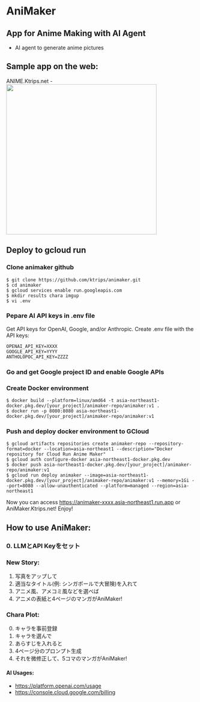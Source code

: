 # AniMaker
## App for Anime Making with AI Agent
- AI agent to generate anime pictures 

## Sample app on the web:
ANIME.Ktrips.net - 
<img src="https://github.com/user-attachments/assets/050603ba-9d83-441b-b7cc-f826fee340d7" width="400">

## Deploy to gcloud run

### Clone animaker github

```
$ git clone https://github.com/ktrips/animaker.git
$ cd animaker
$ gcloud services enable run.googleapis.com
$ mkdir results chara imgup
$ vi .env
```
### Pepare AI API keys in .env file
Get API keys for OpenAI, Google, and/or Anthropic.
Create .env file with the API keys:
```text:.env
OPENAI_API_KEY=XXXX
GOOGLE_API_KEY=YYYY
ANTHOLOPOC_API_KEY=ZZZZ
```

### Go and get Google project ID and enable Google APIs

### Create Docker environment
```
$ docker build --platform=linux/amd64 -t asia-northeast1-docker.pkg.dev/[your_project]/animaker-repo/animaker:v1 .
$ docker run -p 8080:8080 asia-northeast1-docker.pkg.dev/[your_project]/animaker-repo/animaker:v1
```

### Push and deploy docker environment to GCloud

```
$ gcloud artifacts repositories create animaker-repo --repository-format=docker --location=asia-northeast1 --description="Docker repository for Cloud Run Anime Maker"
$ gcloud auth configure-docker asia-northeast1-docker.pkg.dev
$ docker push asia-northeast1-docker.pkg.dev/[your_project]/animaker-repo/animaker:v1
$ gcloud run deploy animaker --image=asia-northeast1-docker.pkg.dev/[your_project]/animaker-repo/animaker:v1 --memory=1Gi --port=8080 --allow-unauthenticated --platform=managed --region=asia-northeast1
```
Now you can access https://animaker-xxxx.asia-northeast1.run.app or AniMaker.Ktrips.net! Enjoy!

## How to use AniMaker:
### 0. LLMとAPI Keyをセット
### New Story:
1. 写真をアップして
2. 適当なタイトル(例: シンガポールで大冒険)を入れて
3. アニメ風、アメコミ風などを選べば
4. アニメの表紙と4ページのマンガがAniMaker!
### Chara Plot:
0. キャラを事前登録
1. キャラを選んで
2. あらすじを入れると
3. 4ページ分のプロンプト生成
4. それを微修正して、5コマのマンガがAniMaker!
#### AI Usages:
- https://platform.openai.com/usage
- https://console.cloud.google.com/billing

